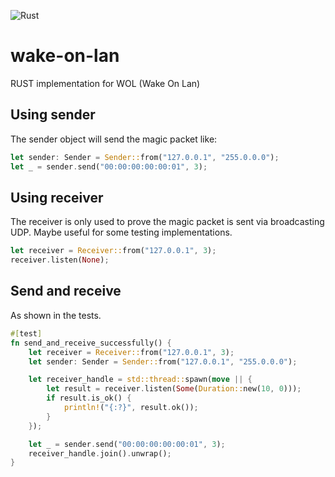 ![Rust](https://github.com/gcastellov/wake-on-lan/workflows/Rust/badge.svg)

# wake-on-lan
RUST implementation for WOL (Wake On Lan)

## Using sender
The sender object will send the magic packet like:

```rust
let sender: Sender = Sender::from("127.0.0.1", "255.0.0.0");
let _ = sender.send("00:00:00:00:00:01", 3);
```

## Using receiver
The receiver is only used to prove the magic packet is sent via broadcasting UDP. 
Maybe useful for some testing implementations.

```rust
let receiver = Receiver::from("127.0.0.1", 3);
receiver.listen(None);
```

## Send and receive
As shown in the tests.

```rust
#[test]
fn send_and_receive_successfully() {
    let receiver = Receiver::from("127.0.0.1", 3);
    let sender: Sender = Sender::from("127.0.0.1", "255.0.0.0");

    let receiver_handle = std::thread::spawn(move || {
        let result = receiver.listen(Some(Duration::new(10, 0)));
        if result.is_ok() {
            println!("{:?}", result.ok());
        }
    });

    let _ = sender.send("00:00:00:00:00:01", 3);
    receiver_handle.join().unwrap();
}
```
